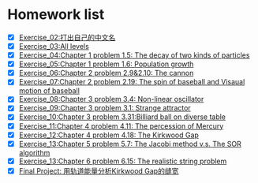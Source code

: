 # Homework list
- [x] [Exercise_02:打出自己的中文名]()
- [x] [Exercise_03:All levels]()
- [x] [Exercise_04:Chapter 1 problem 1.5: The decay of two kinds of particles]()
- [x] [Exercise_05:Chapter 1 problem 1.6: Population growth]()
- [x] [Exercise_06:Chapter 2 problem 2.9&2.10: The cannon]()
- [x] [Exercise_07:Chapter 2 problem 2.19: The spin of baseball and Visaual motion of baseball]()
- [x] [Exercise_08:Chapter 3 problem 3.4: Non-linear oscillator]()
- [x] [Exercise_09:Chapter 3 problem 3.1: Strange attractor]()
- [x] [Exercise_10:Chapter 3 problem 3.31:Billiard ball on diverse table]()
- [x] [Exercise_11:Chapter 4 problem 4.11: The percession of Mercury]()
- [x] [Exercise_12:Chapter 4 problem 4.18: The Kirkwood Gap]()
- [x] [Exercise_13:Chapter 5 problem 5.7: The Jacobi method v.s. The SOR algorithm]()
- [x] [Exercise_13:Chapter 6 problem 6.15: The realistic string problem]()
- [x] [Final Project: 用轨道能量分析Kirkwood Gap的缝宽]()
